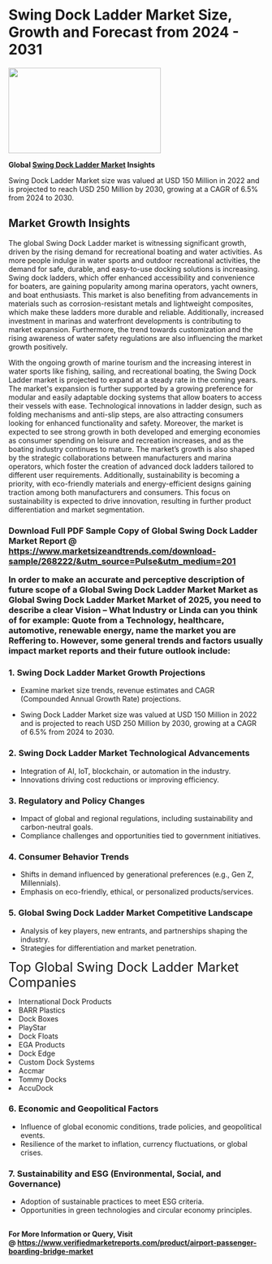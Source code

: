 <H1>Swing Dock Ladder Market Size, Growth and Forecast from 2024 - 2031</H1><img class="aligncenter size-medium wp-image-584254" src="https://thirdeyenews.in/wp-content/uploads/2024/09/Global-Market-Research-300x168.jpeg" alt="" width="300" height="168" /><p><strong>Global&nbsp;<a href="https://www.marketsizeandtrends.com/download-sample/268222/&amp;utm_source=Pulse&amp;utm_medium=201">Swing Dock Ladder Market</a> Insights</strong></p><p>Swing Dock Ladder Market size was valued at USD 150 Million in 2022 and is projected to reach USD 250 Million by 2030, growing at a CAGR of 6.5% from 2024 to 2030.</p><p><h2>Market Growth Insights</h2> <p>The global Swing Dock Ladder market is witnessing significant growth, driven by the rising demand for recreational boating and water activities. As more people indulge in water sports and outdoor recreational activities, the demand for safe, durable, and easy-to-use docking solutions is increasing. Swing dock ladders, which offer enhanced accessibility and convenience for boaters, are gaining popularity among marina operators, yacht owners, and boat enthusiasts. This market is also benefiting from advancements in materials such as corrosion-resistant metals and lightweight composites, which make these ladders more durable and reliable. Additionally, increased investment in marinas and waterfront developments is contributing to market expansion. Furthermore, the trend towards customization and the rising awareness of water safety regulations are also influencing the market growth positively.</p> <p><strong></strong></p> <p>With the ongoing growth of marine tourism and the increasing interest in water sports like fishing, sailing, and recreational boating, the Swing Dock Ladder market is projected to expand at a steady rate in the coming years. The market's expansion is further supported by a growing preference for modular and easily adaptable docking systems that allow boaters to access their vessels with ease. Technological innovations in ladder design, such as folding mechanisms and anti-slip steps, are also attracting consumers looking for enhanced functionality and safety. Moreover, the market is expected to see strong growth in both developed and emerging economies as consumer spending on leisure and recreation increases, and as the boating industry continues to mature. The market’s growth is also shaped by the strategic collaborations between manufacturers and marina operators, which foster the creation of advanced dock ladders tailored to different user requirements. Additionally, sustainability is becoming a priority, with eco-friendly materials and energy-efficient designs gaining traction among both manufacturers and consumers. This focus on sustainability is expected to drive innovation, resulting in further product differentiation and market segmentation. <h3></p><p><span class=""><strong>Download Full PDF Sample Copy of Global Swing Dock Ladder Market Report</strong> @ <a href="https://www.marketsizeandtrends.com/download-sample/268222/&amp;utm_source=Pulse&amp;utm_medium=201" target="_blank">https://www.marketsizeandtrends.com/download-sample/268222/&amp;utm_source=Pulse&amp;utm_medium=201</a></span></p><p>In order to make an accurate and perceptive description of future scope of a Global&nbsp;Swing Dock Ladder Market Market as Global&nbsp;Swing Dock Ladder Market Market of 2025, you need to describe a clear Vision &ndash; What Industry or Linda can you think of for example: Quote from a Technology, healthcare, automotive, renewable energy, name the market you are Reffering to. However, some general trends and factors usually impact market reports and their future outlook include:</p><h3>1.&nbsp;<strong>Swing Dock Ladder Market Growth Projections</strong></h3><ul><li>Examine market size trends, revenue estimates and CAGR (Compounded Annual Growth Rate) projections.</li><li><p>Swing Dock Ladder Market size was valued at USD 150 Million in 2022 and is projected to reach USD 250 Million by 2030, growing at a CAGR of 6.5% from 2024 to 2030.</p></li></ul><h3>2.&nbsp;<strong>Swing Dock Ladder Market Technological Advancements</strong></h3><ul><li>Integration of AI, IoT, blockchain, or automation in the industry.</li><li>Innovations driving cost reductions or improving efficiency.</li></ul><h3>3.&nbsp;<strong>Regulatory and Policy Changes</strong></h3><ul><li>Impact of global and regional regulations, including sustainability and carbon-neutral goals.</li><li>Compliance challenges and opportunities tied to government initiatives.</li></ul><h3>4.&nbsp;<strong>Consumer Behavior Trends</strong></h3><ul><li>Shifts in demand influenced by generational preferences (e.g., Gen Z, Millennials).</li><li>Emphasis on eco-friendly, ethical, or personalized products/services.</li></ul><h3>5.&nbsp;<strong>Global Swing Dock Ladder Market Competitive Landscape</strong></h3><ul><li>Analysis of key players, new entrants, and partnerships shaping the industry.</li><li>Strategies for differentiation and market penetration.</li></ul><p data-pm-slice="1 1 []"><span style="color: inherit; font-family: inherit; font-size: 25px;">Top Global Swing Dock Ladder Market Companies</span></p><div class="" data-test-id=""><p><li>International Dock Products</li><li> BARR Plastics</li><li> Dock Boxes</li><li> PlayStar</li><li> Dock Floats</li><li> EGA Products</li><li> Dock Edge</li><li> Custom Dock Systems</li><li> Accmar</li><li> Tommy Docks</li><li> AccuDock</li></p></div><h3>6.&nbsp;<strong>Economic and Geopolitical Factors</strong></h3><ul><li>Influence of global economic conditions, trade policies, and geopolitical events.</li><li>Resilience of the market to inflation, currency fluctuations, or global crises.</li></ul><h3>7.&nbsp;<strong>Sustainability and ESG (Environmental, Social, and Governance)</strong></h3><ul><li>Adoption of sustainable practices to meet ESG criteria.</li><li>Opportunities in green technologies and circular economy principles.</li></ul><h2><strong style="font-size: 14px;">For More Information or Query, Visit @&nbsp;</strong><a style="background-color: #ffffff; font-size: 14px;" href="https://www.marketsizeandtrends.com/report/swing-dock-ladder-market/" target="_blank">https://www.verifiedmarketreports.com/product/airport-passenger-boarding-bridge-market</a></h2>
